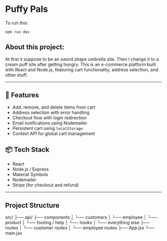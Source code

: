# Puffy Pals

To run this:

    npm run dev

## About this project:

At first it suppose to be an sword shape umbrella site. Then I change it to a cream puff site after getting hungry.
This is an e-commerce platform built with React and Node.js, featuring cart functionality, address selection, and other stuff.

---

## 🚀 Features

- Add, remove, and delete items from cart
- Address selection with error handling
- Checkout flow with login redirection
- Email notifications using Nodemailer
- Persistent cart using `localStorage`
- Context API for global cart management

## 📦 Tech Stack

- React
- Node.js / Express
- Material Symbols
- Nodemailer
- Stripe (for checkout and refund)

---

## Project Structure

src/
├── api/
├── components
│ └── customers
│ └── employee
│ └── product
│ └── footing / help
│ └── hooks
│ └── everything else
├── routes
│ └── customer routes
│ └── employee routes
├── App.jsx
└── main.jsx
